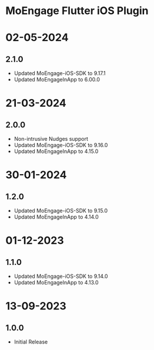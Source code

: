 # MoEngage Flutter iOS Plugin

# 02-05-2024

## 2.1.0
- Updated MoEngage-iOS-SDK to 9.17.1
- Updated MoEngageInApp to 6.00.0

# 21-03-2024

## 2.0.0
- Non-intrusive Nudges support
- Updated MoEngage-iOS-SDK to 9.16.0
- Updated MoEngageInApp to 4.15.0

# 30-01-2024

## 1.2.0
- Updated MoEngage-iOS-SDK to 9.15.0
- Updated MoEngageInApp to 4.14.0

# 01-12-2023

## 1.1.0
- Updated MoEngage-iOS-SDK to 9.14.0
- Updated MoEngageInApp to 4.13.0

# 13-09-2023

## 1.0.0
- Initial Release